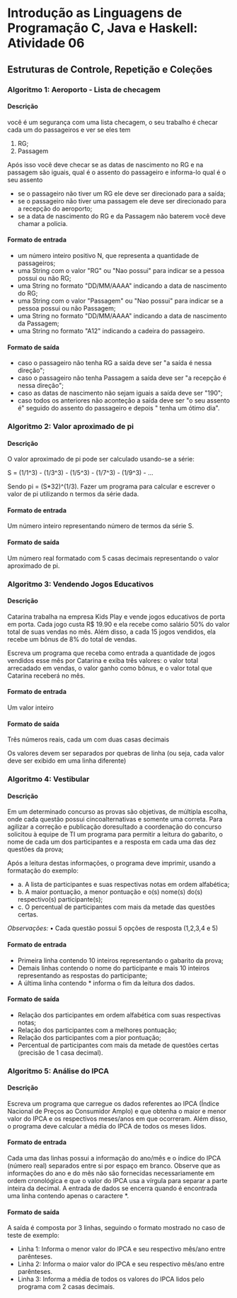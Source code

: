 # Introdução as Linguagens de Programação C, Java e Haskell: Atividade 06
## Estruturas de Controle, Repetição e Coleções

### Algoritmo 1: Aeroporto - Lista de checagem

#### Descrição

você é um segurança com uma lista checagem, o seu trabalho é checar cada um do passageiros e ver se eles tem

1. RG;
2. Passagem
   
Após isso você deve checar se as datas de nascimento no RG e na passagem são iguais, qual é o assento do passageiro e informa-lo qual é o seu assento

- se o passageiro não tiver um RG ele deve ser direcionado para a saída;
- se o passageiro não tiver uma passagem ele deve ser direcionado para a recepção do aeroporto;
- se a data de nascimento do RG e da Passagem não baterem você deve chamar a policia. 

#### Formato de entrada

- um número inteiro positivo N, que representa a quantidade de passageiros;
- uma String com o valor "RG" ou "Nao possui" para indicar se a pessoa possui ou não RG;
- uma String no formato "DD/MM/AAAA" indicando a data de nascimento do RG;
- uma String com o valor "Passagem" ou "Nao possui" para indicar se a pessoa possui ou não Passagem;
- uma String no formato "DD/MM/AAAA" indicando a data de nascimento da Passagem;
- uma String no formato "A12" indicando a cadeira do passageiro.

#### Formato de saída

- caso o passageiro não tenha RG a saída deve ser "a saída é nessa direção";
- caso o passageiro não tenha Passagem a saída deve ser "a recepção é nessa direção";
- caso as datas de nascimento não sejam iguais a saída deve ser "190";
- caso todos os anteriores não aconteção a saída deve ser "o seu assento é" seguido do assento do passageiro e depois " tenha um ótimo dia".

### Algoritmo 2: Valor aproximado de pi

#### Descrição

O valor aproximado de pi pode ser calculado usando-se a série:

S = (1/1^3) - (1/3^3) - (1/5^3) - (1/7^3) - (1/9^3) - ... 

Sendo pi = (S*32)^(1/3). Fazer um programa para calcular e escrever o valor de pi utilizando n termos da série dada.

#### Formato de entrada

Um número inteiro representando número de termos da série S.

#### Formato de saída

Um número real formatado com 5 casas decimais representando o valor aproximado de pi.

### Algoritmo 3: Vendendo Jogos Educativos

#### Descrição

Catarina trabalha na empresa Kids Play e vende jogos educativos de porta em porta. Cada jogo custa R$ 19.90 e ela recebe como salário 50% do valor total de suas vendas no mês. Além disso, a cada 15 jogos vendidos, ela recebe um bônus de 8% do total de vendas.

Escreva um programa que receba como entrada a quantidade de jogos vendidos esse mês por Catarina e exiba três valores: o valor total arrecadado em vendas, o valor ganho como bônus, e o valor total que Catarina receberá no mês.

#### Formato de entrada

Um valor inteiro

#### Formato de saída

Três números reais, cada um com duas casas decimais

Os valores devem ser separados por quebras de linha (ou seja, cada valor deve ser exibido em uma linha diferente)

### Algoritmo 4: Vestibular

#### Descrição

Em um determinado concurso as provas são objetivas, de múltipla escolha, onde cada questão possui cincoalternativas e somente uma correta. Para agilizar a correção e publicação doresultado a coordenação do concurso solicitou à equipe de TI um programa para permitir a leitura do gabarito, o nome de cada um dos participantes e a resposta em cada uma das dez questões da prova;

Após a leitura destas informações, o programa deve imprimir, usando a formatação do exemplo:

- a. A lista de participantes e suas respectivas notas em ordem alfabética;
- b. A maior pontuação, a menor pontuação e o(s) nome(s) do(s) respectivo(s) participante(s);
- c. O percentual de participantes com mais da metade das questões certas.
  
*Observações:*
• Cada questão possui 5 opções de resposta (1,2,3,4 e 5)

#### Formato de entrada

- Primeira linha contendo 10 inteiros representando o gabarito da prova;
- Demais linhas contendo o nome do participante e mais 10 inteiros representando as respostas do participante;
- A última linha contendo * informa o fim da leitura dos dados.

#### Formato de saída

- Relação dos participantes em ordem alfabética com suas respectivas notas;
- Relação dos participantes com a melhores pontuação;
- Relação dos participantes com a pior pontuação;
- Percentual de participantes com mais da metade de questões certas (precisão de 1 casa decimal).

### Algoritmo 5: Análise do IPCA

#### Descrição

Escreva um programa que carregue os dados referentes ao IPCA (Índice Nacional de Preços ao Consumidor Amplo) e que obtenha o maior e menor valor do IPCA e os respectivos meses/anos em que ocorreram. Além disso, o programa deve calcular a média do IPCA de todos os meses lidos.

#### Formato de entrada

Cada uma das linhas possui a informação do ano/mês e o índice do IPCA (número real) separados entre si por espaço em branco. Observe que as informações do ano e do mês não são fornecidas necessariamente em ordem cronológica e que o valor do IPCA usa a vírgula para separar a parte inteira da decimal. A entrada de dados se encerra quando é encontrada uma linha contendo apenas o caractere *.

#### Formato de saída

A saída é composta por 3 linhas, seguindo o formato mostrado no caso de teste de exemplo:

- Linha 1: Informa o menor valor do IPCA e seu respectivo mês/ano entre parênteses.
- Linha 2: Informa o maior valor do IPCA e seu respectivo mês/ano entre parênteses.
- Linha 3: Informa a média de todos os valores do IPCA lidos pelo programa com 2 casas decimais.